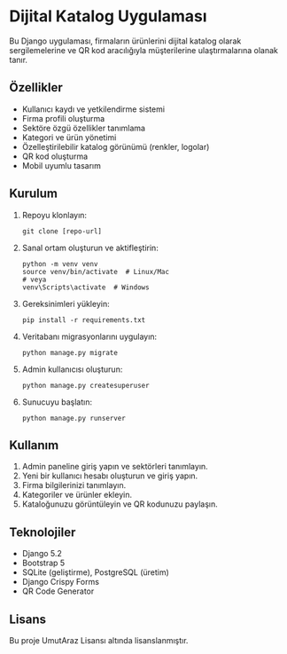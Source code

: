 # Dijital Katalog Uygulaması

Bu Django uygulaması, firmaların ürünlerini dijital katalog olarak sergilemelerine ve QR kod aracılığıyla müşterilerine ulaştırmalarına olanak tanır.

## Özellikler

- Kullanıcı kaydı ve yetkilendirme sistemi
- Firma profili oluşturma
- Sektöre özgü özellikler tanımlama
- Kategori ve ürün yönetimi
- Özelleştirilebilir katalog görünümü (renkler, logolar)
- QR kod oluşturma
- Mobil uyumlu tasarım

## Kurulum

1. Repoyu klonlayın:
   ```
   git clone [repo-url]
   ```

2. Sanal ortam oluşturun ve aktifleştirin:
   ```
   python -m venv venv
   source venv/bin/activate  # Linux/Mac
   # veya
   venv\Scripts\activate  # Windows
   ```

3. Gereksinimleri yükleyin:
   ```
   pip install -r requirements.txt
   ```

4. Veritabanı migrasyonlarını uygulayın:
   ```
   python manage.py migrate
   ```

5. Admin kullanıcısı oluşturun:
   ```
   python manage.py createsuperuser
   ```

6. Sunucuyu başlatın:
   ```
   python manage.py runserver
   ```

## Kullanım

1. Admin paneline giriş yapın ve sektörleri tanımlayın.
2. Yeni bir kullanıcı hesabı oluşturun ve giriş yapın.
3. Firma bilgilerinizi tanımlayın.
4. Kategoriler ve ürünler ekleyin.
5. Kataloğunuzu görüntüleyin ve QR kodunuzu paylaşın.

## Teknolojiler

- Django 5.2
- Bootstrap 5
- SQLite (geliştirme), PostgreSQL (üretim)
- Django Crispy Forms
- QR Code Generator

## Lisans

Bu proje UmutAraz Lisansı altında lisanslanmıştır. 